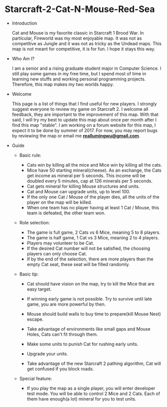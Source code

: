 # Starcraft-2-Cat-N-Mouse-Red-Sea

- Introduction

   Cat and Mouse is my favorite classic in Starcraft 1 Brood War. In particular, Fireworld was my most enjoyable map. It was not as competitive as Jungle and it was not as tricky as the Undead maps. This map is not meant for competitive, it is for fun. I hope it stays this way.

- Who Am I?

   I am a senior and a rising graduate student major in Computer Science. I still play some games in my free time, but I spend most of time in learning new stuffs and working personal programming projects. Therefore, this map makes my two worlds happy.

- Welcome

   This page is a list of things that I find useful for new players. I strongly suggest everyone to review my game on Starcraft 2. I welcome all feedback, they are important to the improvement of this map. With that said, I will try my best to update this map about once per month after I find this map "stable". I am working on a forum website for this map, I expect it to be done by summer of 2017. For now, you may report bugs by reviewing the map or email me **reallumingwu@gmail.com**.

- Guide
  - Basic rule:
    - Cats win by killing all the mice and Mice win by killing all the cats.
    - Mice have 50 starting mineral(cheese). As an exchange, the Cats get income as mineral per 5 seconds. This income will be doubled every 5 minutes, cap at 126 minerals per 5 seconds.
    - Cat gets mineral for killing Mouse structures and units.
    - Cat and Mouse can upgrade units, up to level 100.
    - If the only one Cat / Mouse of the player dies, all the units of the player on the map will be killed. 
    - When one team has no player having at least 1 Cat / Mouse, this team is defeated, the other team won.

  - Role selection:
    - The game is full game, 2 Cats vs 6 Mice, meaning 5 to 8 players.
    - The game is half game, 1 Cat vs 3 Mice, meaning 2 to 4 players.
    - Players may volunteer to be Cat.
    - If the desired Cat number will not be satisfied, the choosing players can only choose Cat.
    - If by the end of the selection, there are more players than the empty Cat seat, these seat will be filled randomly.

  - Basic tip:
    - Cat should have vision on the map, try to kill the Mice that are easy target.
    - If winning early game is not possible. Try to survive until late game, you are more powerful by then.
		
    - Mouse should build walls to buy time to prepare(kill Mouse Nest) escape.
    - Take advantage of environments like small gaps and Mouse Holes, Cats can't fit through them.
    - Make some units to punish Cat for rushing early units.
    - Upgrade your units.
    - Take advantage of the new Starcraft 2 pathing algorithm, Cat will get confused if you block roads.

  - Special feature:
    - If you play the map as a single player, you will enter developer test mode. You will be able to control 2 Mice and 2 Cats. Each of them have enough(a lot) mineral for you to test units.

